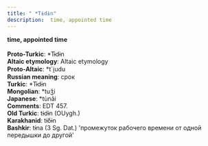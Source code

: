 ```yaml
---
title: " *Tɨdɨn"
description:  time, appointed time
---
```

<p data-pagefind-weight="0.5">
<strong> time, appointed time</strong><br><br>
<strong>Proto-Turkic</strong>:  *Tɨdɨn<br>
<strong>Altaic etymology</strong>:  Altaic etymology<br>
<strong> Proto-Altaic</strong>:  *t`i̯udu<br>
<strong>Russian meaning</strong>:  срок<br>
<strong>Turkic</strong>:  *Tɨdɨn<br>
<strong>Mongolian</strong>:  *tuǯi<br>
<strong>Japanese</strong>:  *tùnâi<br>
<strong>Comments</strong>:  EDT 457.<br>
<strong>Old Turkic</strong>:  tɨdɨn (OUygh.)<br>
<strong>Karakhanid</strong>:  tɨδɨn<br>
<strong>Bashkir</strong>:  tɨna (3 Sg. Dat.) 'промежуток рабочего времени от одной передышки до другой'<br>

</p>
